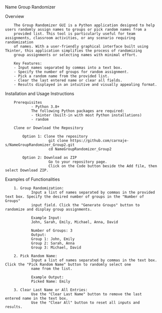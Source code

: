 Name Group Randomizer 

Overview

        The Group Randomizer GUI is a Python application designed to help users randomly assign names to groups or pick random names from a 
        provided list. This tool is particularly useful for team assignments, classroom activities, or any scenario requiring randomization 
        of names. With a user-friendly graphical interface built using Tkinter, this application simplifies the process of randomizing 
        group assignments or selecting names with minimal effort.

        Key Features:
        - Input names separated by commas into a text box.
        - Specify the number of groups for random assignment.
        - Pick a random name from the provided list.
        - Clear the last entered name or clear all fields.
        - Results displayed in an intuitive and visually appealing format.


Installation and Usage Instructions

        Prerequisites
                - Python 3.8+
                The following Python packages are required:
                - tkinter (built-in with most Python installations)
                - random

        Clone or Download the Repository

	        Option 1: Clone the repository
                        git clone https://github.com/carnaje-s/NameGroupRandomizer_Group2.git
                        cd NameGroupRandomizer_Group2

	        Option 2: Download as ZIP
                        Go to your repository page.
                        Click on the Code button beside the Add file, then select Download ZIP.



Examples of Functionalities

        1. Group Randomization:
                Input a list of names separated by commas in the provided text box. Specify the desired number of groups in the "Number of Groups"
                input field. Click the "Generate Groups" button to randomize and display group assignments.

                Example Input:
                John, Sarah, Emily, Michael, Anna, David

                Number of Groups: 3
                Output:
                Group 1: John, Emily
                Group 2: Sarah, Anna
                Group 3: Michael, David

        2. Pick Random Name:
                Input a list of names separated by commas in the text box. Click the "Pick Random Name" button to randomly select one 
                name from the list.

                Example Output:
                Picked Name: Emily

        3. Clear Last Name or All Entries:
                Use the "Clear Last Name" button to remove the last entered name in the text box.
                Use the "Clear All" button to reset all inputs and results.

